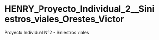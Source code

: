 # HENRY_Proyecto_Individual_2__Siniestros_viales_Orestes_Victor
Proyecto Individual N°2 - Siniestros viales
